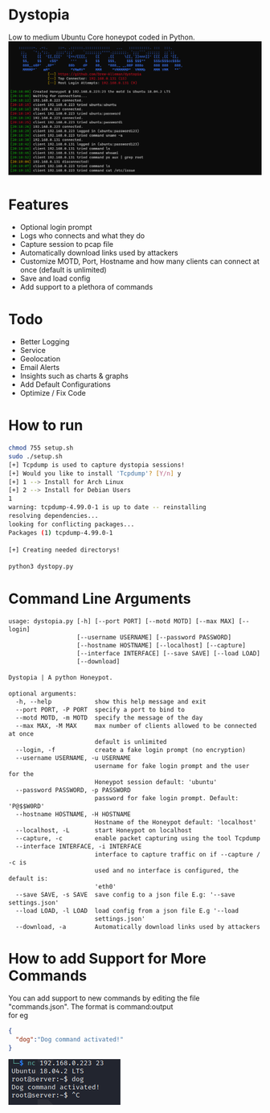 # Dystopia
Low to medium Ubuntu Core honeypot coded in Python.
![preview](/media/preview.PNG)
# Features
* Optional login prompt
* Logs who connects and what they do
* Capture session to pcap file 
* Automatically download links used by attackers
* Customize MOTD, Port, Hostname and how many clients can connect at once (default is unlimited)
* Save and load config
* Add support to a plethora of commands

# Todo
* Better Logging
* Service
* Geolocation 
* Email Alerts 
* Insights such as charts & graphs 
* Add Default Configurations 
* Optimize / Fix Code

# How to run
```bash
chmod 755 setup.sh
sudo ./setup.sh
[+] Tcpdump is used to capture dystopia sessions!
[+] Would you like to install 'Tcpdump'? [Y/n] y
[+] 1 --> Install for Arch Linux
[+] 2 --> Install for Debian Users
1
warning: tcpdump-4.99.0-1 is up to date -- reinstalling
resolving dependencies...
looking for conflicting packages...
Packages (1) tcpdump-4.99.0-1

[+] Creating needed directorys!

python3 dystopy.py
```
# Command Line Arguments 
```
usage: dystopia.py [-h] [--port PORT] [--motd MOTD] [--max MAX] [--login]
                   [--username USERNAME] [--password PASSWORD]
                   [--hostname HOSTNAME] [--localhost] [--capture]
                   [--interface INTERFACE] [--save SAVE] [--load LOAD]
                   [--download]

Dystopia | A python Honeypot.

optional arguments:
  -h, --help            show this help message and exit
  --port PORT, -P PORT  specify a port to bind to
  --motd MOTD, -m MOTD  specify the message of the day
  --max MAX, -M MAX     max number of clients allowed to be connected at once
                        default is unlimited
  --login, -f           create a fake login prompt (no encryption)
  --username USERNAME, -u USERNAME
                        username for fake login prompt and the user for the
                        Honeypot session default: 'ubuntu'
  --password PASSWORD, -p PASSWORD
                        password for fake login prompt. Default: 'P@$$W0RD'
  --hostname HOSTNAME, -H HOSTNAME
                        Hostname of the Honeypot default: 'localhost'
  --localhost, -L       start Honeypot on localhost
  --capture, -c         enable packet capturing using the tool Tcpdump
  --interface INTERFACE, -i INTERFACE
                        interface to capture traffic on if --capture / -c is
                        used and no interface is configured, the default is:
                        'eth0'
  --save SAVE, -s SAVE  save config to a json file E.g: '--save settings.json'
  --load LOAD, -l LOAD  load config from a json file E.g '--load
                        settings.json'
  --download, -a        Automatically download links used by attackers
```
# How to add Support for More Commands
You can add support to new commands by editing the file "commands.json". The format is command:output <br>
for eg <br>
```json
{
  "dog":"Dog command activated!"
}
```
![example](/media/dog.png)
